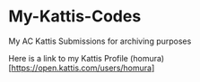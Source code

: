 # My-Kattis-Codes
My AC Kattis Submissions for archiving purposes

Here is a link to my Kattis Profile (homura)[https://open.kattis.com/users/homura]
